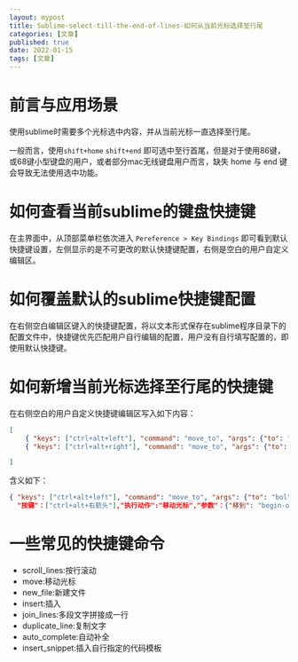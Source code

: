```yaml
---
layout: mypost
title: Sublime-select-till-the-end-of-lines-如何从当前光标选择至行尾
categories: [文章]
published: true
date: 2022-01-15
tags: [文章]
---
```



# 前言与应用场景

使用sublime时需要多个光标选中内容，并从当前光标一直选择至行尾。

一般而言，使用`shift+home` `shift+end` 即可选中至行首尾，但是对于使用86键，或68键小型键盘的用户，或者部分mac无线键盘用户而言，缺失 home 与 end 键会导致无法使用选中功能。

# 如何查看当前sublime的键盘快捷键
在主界面中，从顶部菜单栏依次进入 `Pereference > Key Bindings` 即可看到默认快捷键设置，左侧显示的是不可更改的默认快捷键配置，右侧是空白的用户自定义编辑区。

# 如何覆盖默认的sublime快捷键配置
在右侧空白编辑区键入的快捷键配置，将以文本形式保存在sublime程序目录下的配置文件中，快捷键优先匹配用户自行编辑的配置，用户没有自行填写配置的，即使用默认快捷键。

# 如何新增当前光标选择至行尾的快捷键
在右侧空白的用户自定义快捷键编辑区写入如下内容：

```json
[
	{ "keys": ["ctrl+alt+left"], "command": "move_to", "args": {"to": "bol", "extend": true} }, 
	{ "keys": ["ctrl+alt+right"], "command": "move_to", "args": {"to": "eol", "extend": true} },

]
```

含义如下：
```json
{ "keys": ["ctrl+alt+left"], "command": "move_to", "args": {"to": "bol", "extend": true} }
  "按键"：["ctrl+alt+右箭头"],"执行动作":"移动光标","参数"：{"移到": "begin-of-line行首","同时延伸选区":"是"}
```

# 一些常见的快捷键命令

 - scroll_lines:按行滚动
 - move:移动光标
 - new_file:新建文件
 - insert:插入
 - join_lines:多段文字拼接成一行
 - duplicate_line:复制文字
 - auto_complete:自动补全
 - insert_snippet:插入自行指定的代码模板
